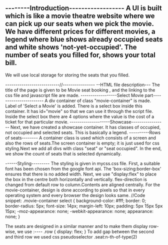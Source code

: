 --------Introduction------------------
A UI is built which is like a movie theatre website where we can pick up our seats 
when we pick the movie.
We have different prices for different movies, 
a legend where blue shows already occupied seats and white shows 'not-yet-occupied'.
The number of seats you filled for, shows your total bill.
----------
We will use local storage for storing the seats that you filled.

---------------------------//----------------
--HTML file description---
The title of the page is given to be Movie seat booking , and the linking to the css file and javascript file are made.
------------------Select Movie part-----------------------
A div container of class "movie-container" is made. Label of 'Select a Movie' is added.
There is a select box inside this container. It has id="movie" so that we can use it through the script file.
Inside the select box there are 4 options where the value is the cost of a ticket for that particular movie.
--------------------Showcase-----------------
Next, we have created a showcase container. It has classes of occupied, not occupied and selected seats.
This is basically a legend.
----------Rows of seats--------
A container class is used which consists of a screen and also the rows of seats.The screen container is empty; it is just used for css styling.Next we add all divs with class "seat" or
"seat occupied".
In the end, we show the count of seats that is selected dynamically.

------Styling---------
The styling is given in mycss.css file. 
First, a suitable font has been chosen from the google font api.
The 'box-sizing:border-box' ensures that there is no added width.
Next, we use "display:flex" to place the box in the centre both horizontally and vertically. flex-direction is changed from default row to column.Contents are aligned centrally.
For the movie-container, design is done according to pixels so that in every operating system and every browser the design looks same.
//Code snippet:
.movie-container select {
  background-color: #fff;
  border: 0;
  border-radius: 5px;
  font-size: 14px;
  margin-left: 10px;
  padding: 5px 15px 5px 15px;
  -moz-appearance: none;
  -webkit-appearance: none;
  appearance: none;
}

The seats are designed in a similar manner and to make them display row-wise, we use :----
            .row {
              display: flex;
            }
To add gap between the second and third row we used css pseudoselector .seat:n-th-of-type(2)










